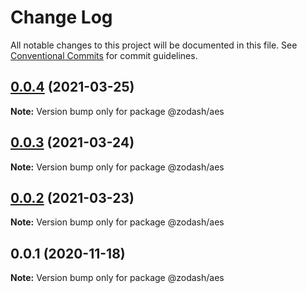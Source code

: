 # Change Log

All notable changes to this project will be documented in this file.
See [Conventional Commits](https://conventionalcommits.org) for commit guidelines.

## [0.0.4](https://github.com/zcorky/zodash/compare/@zodash/aes@0.0.3...@zodash/aes@0.0.4) (2021-03-25)

**Note:** Version bump only for package @zodash/aes





## [0.0.3](https://github.com/zcorky/zodash/compare/@zodash/aes@0.0.2...@zodash/aes@0.0.3) (2021-03-24)

**Note:** Version bump only for package @zodash/aes





## [0.0.2](https://github.com/zcorky/zodash/compare/@zodash/aes@0.0.1...@zodash/aes@0.0.2) (2021-03-23)

**Note:** Version bump only for package @zodash/aes





## 0.0.1 (2020-11-18)

**Note:** Version bump only for package @zodash/aes
